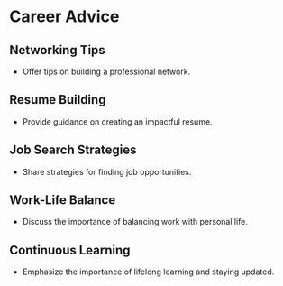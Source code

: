 # Career Advice

## Networking Tips
- Offer tips on building a professional network.

## Resume Building
- Provide guidance on creating an impactful resume.

## Job Search Strategies
- Share strategies for finding job opportunities.

## Work-Life Balance
- Discuss the importance of balancing work with personal life.

## Continuous Learning
- Emphasize the importance of lifelong learning and staying updated.
